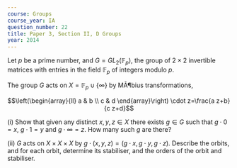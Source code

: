 ```yaml
---
course: Groups
course_year: IA
question_number: 22
title: Paper 3, Section II, D Groups
year: 2014
---
```




Let $p$ be a prime number, and $G=G L_{2}\left(\mathbb{F}_{p}\right)$, the group of $2 \times 2$ invertible matrices with entries in the field $\mathbb{F}_{p}$ of integers modulo $p$.

The group $G$ acts on $X=\mathbb{F}_{p} \cup\{\infty\}$ by MÃ¶bius transformations,

$$\left(\begin{array}{ll}
a & b \\
c & d
\end{array}\right) \cdot z=\frac{a z+b}{c z+d}$$

(i) Show that given any distinct $x, y, z \in X$ there exists $g \in G$ such that $g \cdot 0=x$, $g \cdot 1=y$ and $g \cdot \infty=z$. How many such $g$ are there?

(ii) $G$ acts on $X \times X \times X$ by $g \cdot(x, y, z)=(g \cdot x, g \cdot y, g \cdot z)$. Describe the orbits, and for each orbit, determine its stabiliser, and the orders of the orbit and stabiliser.